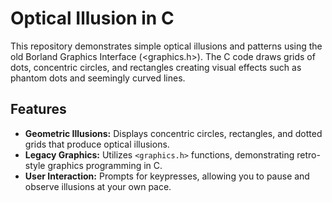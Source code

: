 # Optical Illusion in C
This repository demonstrates simple optical illusions and patterns using the old Borland Graphics Interface (&lt;graphics.h>). The C code draws grids of dots, concentric circles, and rectangles creating visual effects such as phantom dots and seemingly curved lines. 

## Features

- **Geometric Illusions:** Displays concentric circles, rectangles, and dotted grids that produce optical illusions.
- **Legacy Graphics:** Utilizes `<graphics.h>` functions, demonstrating retro-style graphics programming in C.
- **User Interaction:** Prompts for keypresses, allowing you to pause and observe illusions at your own pace.

